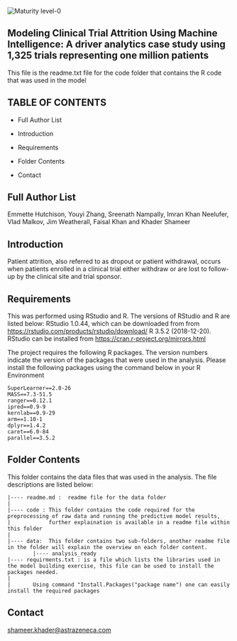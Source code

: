 ![Maturity level-0](https://img.shields.io/badge/Maturity%20Level-ML--0-red)

Modeling Clinical Trial Attrition Using Machine Intelligence: A driver analytics case study using 1,325 trials representing one million patients 
---------------------------------------------------------------------------------------------------------------
This file is the readme.txt file for the code folder that contains the R code that was used in the model


TABLE OF CONTENTS
-----------------

* Full Author List

* Introduction

* Requirements

* Folder Contents

* Contact

Full Author List
----------------
Emmette Hutchison, Youyi Zhang, Sreenath Nampally, Imran Khan Neelufer, Vlad Malkov, Jim Weatherall, Faisal Khan and Khader Shameer 


Introduction
------------
Patient attrition, also referred to as dropout or patient withdrawal, occurs when patients enrolled 
in a clinical trial either withdraw or are lost to follow-up by the clinical site and trial sponsor.


Requirements
------------
This was performed using RStudio and R. The versions of RStudio and R are listed below:
RStudio 1.0.44, which can be downloaded from from https://rstudio.com/products/rstudio/download/ 
R 3.5.2 (2018-12-20). RStudio can be installed from https://cran.r-project.org/mirrors.html

The project requires the following R packages. The version numbers indicate the version of the packages 
that were used in the analysis. Please install the following packages using the command below in your R
Environment

	SuperLearner==2.0-26
	MASS==7.3-51.5
	ranger==0.12.1
	ipred==0.9-9
	kernlab==0.9-29
	arm==1.10-1
	dplyr==1.4.2
	caret==6.0-84
	parallel==3.5.2

Folder Contents
----------------
This folder contains the data files that was used in the analysis. The file descriptions are listed below:

```
|---- readme.md :  readme file for the data folder
|
|---- code : This folder contains the code required for the preprocessing of raw data and running the predictive model results,
|			 further explaination is available in a readme file within this folder
|
|---- data:  This folder contains two sub-folders, another readme file in the folder will explain the overview on each folder content.
		|---- analysis_ready
|---- requirments.txt : is a file which lists the libraries used in the model building exercise, this file can be used to install the packages needed.
|		
|		Using command "Install.Packages("package name") one can easily install the required packages
```

Contact
--------
shameer.khader@astrazeneca.com
